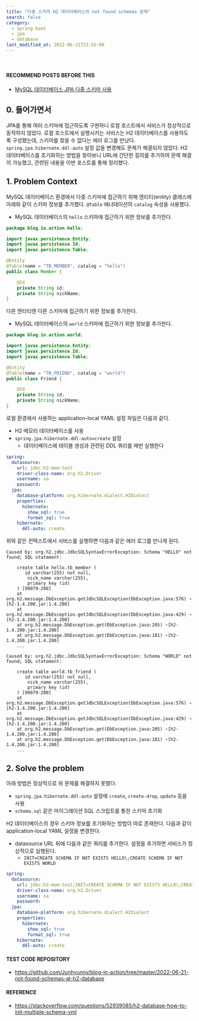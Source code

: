 ```yaml
---
title: "다중 스키마 H2 데이터베이스의 not found schemas 문제"
search: false
category:
  - spring-boot
  - jpa
  - database
last_modified_at: 2022-06-21T23:55:00
---
```


<br/>

#### RECOMMEND POSTS BEFORE THIS

- [MySQL 데이터베이스 JPA 다중 스키마 사용][connect-multi-schema-in-mysql-link]

## 0. 들어가면서

JPA를 통해 여러 스키마에 접근하도록 구현하니 로컬 호스트에서 서비스가 정상적으로 동작하지 않았다. 로컬 호스트에서 실행시키는 서비스는 H2 데이터베이스를 사용하도록 구성했는데, 스키마를 찾을 수 없다는 에러 로그를 만났다. `spring.jpa.hibernate.ddl-auto` 설정 값을 변경해도 문제가 해결되지 않았다. H2 데이터베이스를 초기화하는 방법을 찾아보니 URL에 간단한 질의를 추가하여 문제 해결이 가능했고, 관련된 내용을 이번 포스트를 통해 정리했다. 

## 1. Problem Context

MySQL 데이터베이스 환경에서 다중 스키마에 접근하기 위해 엔티티(entity) 클래스에 아래와 같이 스키마 정보를 추가했다. `@Table` 애너테이션의 `catalog` 속성을 사용했다. 

- MySQL 데이터베이스의 `hello` 스키마에 접근하기 위한 정보를 추가한다.

```java
package blog.in.action.hello;

import javax.persistence.Entity;
import javax.persistence.Id;
import javax.persistence.Table;

@Entity
@Table(name = "TB_MEMBER", catalog = "hello")
public class Member {

    @Id
    private String id;
    private String nickName;
}
```

다른 엔티티엔 다른 스키마에 접근하기 위한 정보를 추가한다.

- MySQL 데이터베이스의 `world` 스키마에 접근하기 위한 정보를 추가한다.

```java
package blog.in.action.world;

import javax.persistence.Entity;
import javax.persistence.Id;
import javax.persistence.Table;

@Entity
@Table(name = "TB_FRIEND", catalog = "world")
public class Friend {

    @Id
    private String id;
    private String nickName;
}
```

로컬 환경에서 사용하는 application-local YAML 설정 파일은 다음과 같다.

- H2 메모리 데이터베이스를 사용
- `spring.jpa.hibernate.ddl-auto=create` 설정
  - 데이터베이스에 테이블 생성과 관련된 DDL 쿼리를 매번 실행한다

```yml
spring:
  datasource:
    url: jdbc:h2:mem:test
    driver-class-name: org.h2.Driver
    username: sa
    password:
  jpa:
    database-platform: org.hibernate.dialect.H2Dialect
    properties:
      hibernate:
        show_sql: true
        format_sql: true
    hibernate:
      ddl-auto: create
```

위와 같은 컨텍스트에서 서비스를 실행하면 다음과 같은 에러 로그를 만나게 된다.

```
Caused by: org.h2.jdbc.JdbcSQLSyntaxErrorException: Schema "HELLO" not found; SQL statement:

    create table hello.tb_member (
       id varchar(255) not null,
        nick_name varchar(255),
        primary key (id)
    ) [90079-200]
    at org.h2.message.DbException.getJdbcSQLException(DbException.java:576) ~[h2-1.4.200.jar:1.4.200]
    at org.h2.message.DbException.getJdbcSQLException(DbException.java:429) ~[h2-1.4.200.jar:1.4.200]
    at org.h2.message.DbException.get(DbException.java:205) ~[h2-1.4.200.jar:1.4.200]
    at org.h2.message.DbException.get(DbException.java:181) ~[h2-1.4.200.jar:1.4.200]
    ...
    
Caused by: org.h2.jdbc.JdbcSQLSyntaxErrorException: Schema "WORLD" not found; SQL statement:

    create table world.tb_friend (
       id varchar(255) not null,
        nick_name varchar(255),
        primary key (id)
    ) [90079-200]
    at org.h2.message.DbException.getJdbcSQLException(DbException.java:576) ~[h2-1.4.200.jar:1.4.200]
    at org.h2.message.DbException.getJdbcSQLException(DbException.java:429) ~[h2-1.4.200.jar:1.4.200]
    at org.h2.message.DbException.get(DbException.java:205) ~[h2-1.4.200.jar:1.4.200]
    at org.h2.message.DbException.get(DbException.java:181) ~[h2-1.4.200.jar:1.4.200]
    ...
```

## 2. Solve the problem

아래 방법은 정상적으로 위 문제를 해결하지 못했다.

- `spring.jpa.hibernate.ddl-auto` 설정에 `create`, `create-drop`, `update` 등을 사용
- `schema.sql` 같은 마이그레이션 SQL 스크립트를 통한 스키마 초기화 

H2 데이터베이스의 경우 스키마 정보를 초기화하는 방법이 따로 존재한다. 다음과 같이 application-local YAML 설정을 변경한다.

- datasource URL 뒤에 다음과 같은 쿼리를 추가한다. 설정을 추가하면 서비스가 정상적으로 실행된다.
  - `INIT=CREATE SCHEMA IF NOT EXISTS HELLO\;CREATE SCHEMA IF NOT EXISTS WORLD`

```yml
spring:
  datasource:
    url: jdbc:h2:mem:test;INIT=CREATE SCHEMA IF NOT EXISTS HELLO\;CREATE SCHEMA IF NOT EXISTS WORLD
    driver-class-name: org.h2.Driver
    username: sa
    password:
  jpa:
    database-platform: org.hibernate.dialect.H2Dialect
    properties:
      hibernate:
        show_sql: true
        format_sql: true
    hibernate:
      ddl-auto: create
```

#### TEST CODE REPOSITORY

- <https://github.com/Junhyunny/blog-in-action/tree/master/2022-06-21-not-found-schemas-at-h2-database>

#### REFERENCE

- <https://stackoverflow.com/questions/52939085/h2-database-how-to-init-multiple-schema-yml>

[connect-multi-schema-in-mysql-link]: https://junhyunny.github.io/spring-boot/jpa/database/connect-multi-schema-in-mysql/